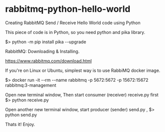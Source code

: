 # rabbitmq-python-hello-world

Creating RabbitMQ Send / Receive Hello World code using Python

This piece of code is in Python, so you need python and pika library.

$> python -m pip install pika --upgrade


RabbitMQ: Downloading & Installing.

https://www.rabbitmq.com/download.html

If you're on Linux or Ubuntu, simplest way is to use RabbiMQ docker image.

$> docker run -it --rm --name rabbitmq -p 5672:5672 -p 15672:15672 rabbitmq:3-management

Open new terminal window, Then start consumer (receiver) receive.py first
$> python receive.py

Open another new terminal window, start producer (sender) send.py ,
$> python send.py

Thats it! Enjoy.
